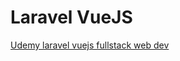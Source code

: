 # Laravel VueJS

[Udemy laravel vuejs fullstack web dev](https://www.udemy.com/course/laravel-vuejs-fullstack-web-development/)
